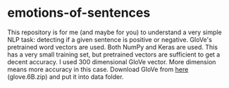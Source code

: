 # emotions-of-sentences
This repository is for me (and maybe for you) to understand a very simple NLP task: detecting if a given sentence is positive or negative. GloVe's pretrained word vectors are used. Both NumPy and Keras are used. This has a very small training set, but pretrained vectors are sufficient to get a decent accuracy. I used 300 dimensional GloVe vector. More dimension means more accuracy in this case. Download GloVe from [here](https://nlp.stanford.edu/projects/glove/) (glove.6B.zip) and put it into data folder.
